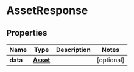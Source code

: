 

# AssetResponse

## Properties

Name | Type | Description | Notes
------------ | ------------- | ------------- | -------------
**data** | [**Asset**](Asset.md) |  |  [optional]



